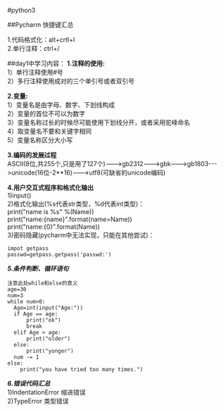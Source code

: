 #python3  

##Pycharm 快捷键汇总  

1.代码格式化：alt+crtl+l  
2.单行注释：ctrl+/  

##day1中学习内容：
**1.注释的使用:**  
  1）单行注释使用#号  
  2）多行注释使用成对的三个单引号或者双引号
    
**2.变量:**  
  1）变量名是由字母、数字、下划线构成  
  2）变量的首位不可以为数字  
  3）变量名称过长的时候尽可能使用下划线分开，或者采用驼峰命名  
  4）取变量名不要和关键字相同  
  5）变量名称区分大小写  
  
**3.编码的发展过程**   
  ASCII(8位,共255个,只是用了127个)--->gb2312--->gbk--->gb1803--->unicode(16位-2**16)--->utf8(可缺省的unicode编码)  

**4.用户交互式程序和格式化输出**   
  1)input()   
  2)格式化输出(%s代表str类型，%d代表int类型)：  
  print("name is %s" %(Name))  
  print("name:{name}".format(name=Name))  
  print("name:{0}".format(Name))  
  3)密码隐藏(pycharm中无法实现，只能在其他尝试)：  
  ```
  impot getpass  
  passwd=getpass.getpass('passwd:')
  ```
***5.条件判断、循环语句***
```
注意此处while和else的意义
age=30
num=3
while num>0:
  Age=int(input("Age:"))
  if Age == age:
      print("ok")
      break
  elif Age > age:
      print("older")
  else:
      print("yonger")
  num -= 1
else:
    print("you have tried too many times.")
```
***6.错误代码汇总***  
1)IndentationError 缩进错误  
2)TypeError   类型错误

  
